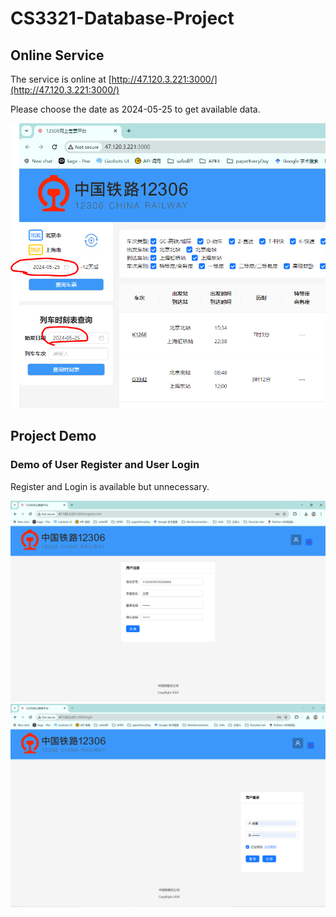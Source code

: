 # CS3321-Database-Project

## Online Service

The service is online at [http://47.120.3.221:3000/](http://47.120.3.221:3000/)

Please choose the date as 2024-05-25 to get available data.

![alt text](assets/online-service.png)

## Project Demo

### Demo of User Register and User Login
Register and Login is available but unnecessary.

![alt text](assets/register.png)
![alt text](assets/login.png)
